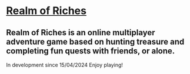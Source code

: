 # [Realm of Riches](https://realmofriches.org)
## Realm of Riches is an online multiplayer adventure game based on hunting treasure and completing fun quests with friends, or alone.

In development since 15/04/2024
Enjoy playing!
